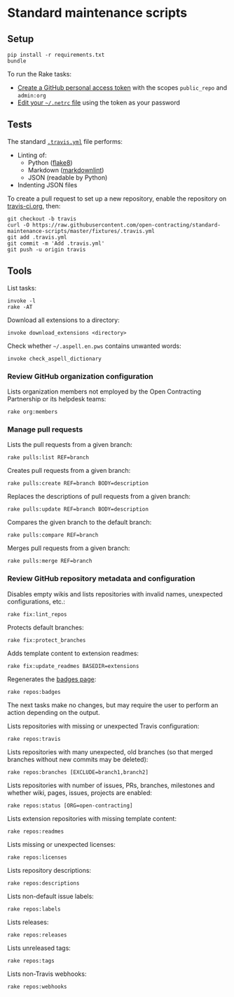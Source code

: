 # Standard maintenance scripts

## Setup

    pip install -r requirements.txt
    bundle

To run the Rake tasks:

* [Create a GitHub personal access token](https://github.com/settings/tokens) with the scopes `public_repo` and `admin:org`
* [Edit your `~/.netrc` file](https://github.com/octokit/octokit.rb#using-a-netrc-file) using the token as your password

## Tests

The standard [`.travis.yml`](fixtures/.travis.yml) file performs:

* Linting of:
  * Python ([flake8](https://pypi.python.org/pypi/flake8))
  * Markdown ([markdownlint](https://github.com/markdownlint/markdownlint))
  * JSON (readable by Python)
* Indenting JSON files

To create a pull request to set up a new repository, enable the repository on [travis-ci.org](https://travis-ci.org), then:

    git checkout -b travis
    curl -O https://raw.githubusercontent.com/open-contracting/standard-maintenance-scripts/master/fixtures/.travis.yml
    git add .travis.yml
    git commit -m 'Add .travis.yml'
    git push -u origin travis

## Tools

List tasks:

    invoke -l
    rake -AT

Download all extensions to a directory:

    invoke download_extensions <directory>

Check whether `~/.aspell.en.pws` contains unwanted words:

    invoke check_aspell_dictionary

### Review GitHub organization configuration

Lists organization members not employed by the Open Contracting Partnership or its helpdesk teams:

    rake org:members

### Manage pull requests

Lists the pull requests from a given branch:

    rake pulls:list REF=branch

Creates pull requests from a given branch:

    rake pulls:create REF=branch BODY=description

Replaces the descriptions of pull requests from a given branch:

    rake pulls:update REF=branch BODY=description

Compares the given branch to the default branch:

    rake pulls:compare REF=branch

Merges pull requests from a given branch:

    rake pulls:merge REF=branch

### Review GitHub repository metadata and configuration

Disables empty wikis and lists repositories with invalid names, unexpected configurations, etc.:

    rake fix:lint_repos

Protects default branches:

    rake fix:protect_branches

Adds template content to extension readmes:

    rake fix:update_readmes BASEDIR=extensions

Regenerates the [badges page](badges.md):

    rake repos:badges

The next tasks make no changes, but may require the user to perform an action depending on the output.

Lists repositories with missing or unexpected Travis configuration:

    rake repos:travis

Lists repositories with many unexpected, old branches (so that merged branches without new commits may be deleted):

    rake repos:branches [EXCLUDE=branch1,branch2]

Lists repositories with number of issues, PRs, branches, milestones and whether wiki, pages, issues, projects are enabled:

    rake repos:status [ORG=open-contracting]

Lists extension repositories with missing template content:

    rake repos:readmes

Lists missing or unexpected licenses:

    rake repos:licenses

Lists repository descriptions:

    rake repos:descriptions

Lists non-default issue labels:

    rake repos:labels

Lists releases:

    rake repos:releases

Lists unreleased tags:

    rake repos:tags

Lists non-Travis webhooks:

    rake repos:webhooks
